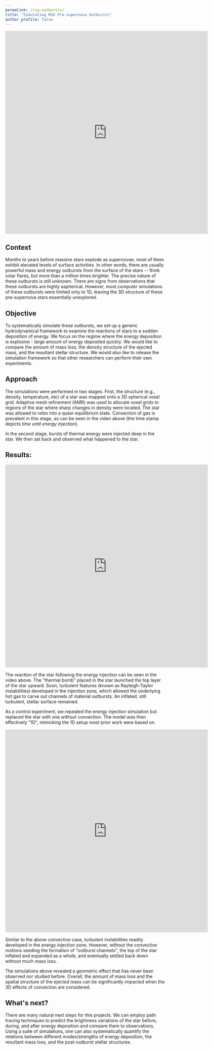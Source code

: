 ```yaml
---
permalink: /rsg-outbursts/
title: "Simulating RSG Pre-supernova Outbursts"
author_profile: false
---
```


<iframe src="https://www.youtube.com/shorts/Y6OD6_Ck6T0" width="640" height="640" frameborder="0" allow="autoplay; fullscreen; picture-in-picture" allowfullscreen></iframe>

## Context

Months to years before massive stars explode as supernovae, most of them exhibit elevated levels of surface activities.
In other words, there are usually powerful mass and energy outbursts from the surface of the stars -- think solar flares, but more than a million times brighter.
The precise nature of these outbursts is still unknown. There are signs from observations that these outbursts are highly aspherical. 
However, most computer simulations of these outbursts were limited only to 1D, leaving the 3D structure of these pre-supernova stars essentially unexplored. 

## Objective

To systematically simulate these outbursts, we set up a generic hydrodynamical framework to examine the reactions of stars to a sudden deposition of energy. We focus on the regime where the energy deposition is explosive - large amount of energy deposited quickly. 
We would like to compare the amount of mass loss, the density structure of the ejected mass, and the resultant stellar structure. 
We would also like to release the simulation framework so that other researchers can perform their own experiments.


## Approach

The simulations were performed in two stages. 
First, the structure (e.g., density, temperature, etc) of a star was mapped onto a 3D spherical voxel grid. 
Adaptive mesh refinement (AMR) was used to allocate voxel grids to regions of the star where sharp changes in density were located. 
The star was allowed to *relax* into a quasi-equilibrium state. Convection of gas is prevalent in this stage, as can be seen in the video above (the time stamp depicts *time until energy injection*).

In the second stage, bursts of thermal energy were injected deep in the star. 
We then sat back and observed what happened to the star.


## Results:

<iframe src="https://www.youtube.com/shorts/Xn_Zpxs8oHY" width="640" height="640" frameborder="0" allow="autoplay; fullscreen; picture-in-picture" allowfullscreen></iframe>

The reaction of the star following the energy injection can be seen in the video above.
The "thermal bomb" placed in the star launched the top layer of the star upward. 
Soon, turbulent features (known as Rayleigh-Taylor instabilities) developed in the injection zone,
which allowed the underlying hot gas to carve out channels of material outbursts.
An inflated, still turbulent, stellar surface remained.

As a control experiment, we repeated the energy injection simulation but replaced the star with one *without* convection. 
The model was then effectively "1D", mimicking the 1D setup most prior work were based on.

<iframe src="https://www.youtube.com/shorts/PY66jUi5Xiw" width="640" height="640" frameborder="0" allow="autoplay; fullscreen; picture-in-picture" allowfullscreen></iframe>

Similar to the above convective case, turbulent instabilities readily developed in the energy injection zone. 
However, without the convective motions seeding the formation of "outburst channels", 
the top of the star inflated and expanded as a whole, and eventually settled back down without much mass loss.  

The simulations above revealed a geometric effect that has never been observed nor studied before.
Overall, the amount of mass loss and the spatial structure of the ejected mass can be significantly impacted when the 3D effects of convection are considered. 

## What's next? 

There are many natural next steps for this projects. 
We can employ path tracing techniques to predict the brightness variations of the star before, during, and after energy deposition and compare them to observations. 
Using a suite of simulations, one can also systematically quantify the relations between different modes/strengths of energy deposition, the resultant mass loss, and the post-outburst stellar structures.
